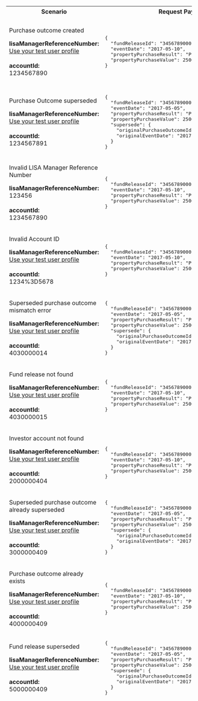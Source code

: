 <table>
    <col width="20%">
    <col width="40%">
    <col width="40%">
    <thead>
        <tr>
            <th>Scenario</th>
            <th>Request Payload</th>
            <th>Response</th>
        </tr>
        <tr>
              <td>
                  <p>Purchase outcome created</p>
                  <p class="code--block">
                  <strong>lisaManagerReferenceNumber:</strong><br>
                  <a href="https://developer.service.hmrc.gov.uk/api-documentation/docs/api/service/lisa-api/1.0#testing">Use your test user profile</a><br>
                   <br>
                        <strong>accountId:</strong><br>1234567890
                  </p>
               </td>
         <td>
             <pre class="code--block">
{
  "fundReleaseId": "3456789000",
  "eventDate": "2017-05-10",
  "propertyPurchaseResult": "Purchase completed",
  "propertyPurchaseValue": 250000
}             
</pre>
          </td>
          <td>
              <p>HTTP status: <code class="code--slim">201 (Created)</code></p>
                <pre class="code--block">
{
  "status": 201,
  "success": true,
  "data": {
    "purchaseOutcomeId": "5678900001",
    "message": "Purchase outcome created"
  }
}               
</pre>         
                    </td>
                </tr>
                <tr>
                     <td>
                         <p>Purchase Outcome superseded</p>
                         <p class="code--block">
                            <strong>lisaManagerReferenceNumber:</strong><br>
                            <a href="https://developer.service.hmrc.gov.uk/api-documentation/docs/api/service/lisa-api/1.0#testing">Use your test user profile</a><br>
                               <br>
                                   <strong>accountId:</strong><br>1234567891
                           </p>
                       </td>
                       <td>
        <pre class="code--block">
{
  "fundReleaseId": "3456789000",
  "eventDate": "2017-05-05",
  "propertyPurchaseResult": "Purchase completed",
  "propertyPurchaseValue": 250000,
  "supersede": {
    "originalPurchaseOutcomeId": "5678900001",
    "originalEventDate": "2017-05-10"
  }
}                
</pre>
                     </td>
                     <td>
                         <p>HTTP status: <code class="code--slim">201 (Created)</code></p>
                <pre class="code--block">
{
  "status": 201,
  "success": true,
  "data": {
    "purchaseOutcomeId": "5678900002",
    "message": "Purchase outcome superseded"
  }
}        
</pre>
                            </td>
                        </tr>
                        <tr>
                                    <td>
                                        <p>Invalid LISA Manager Reference Number</p>
                                        <p class="code--block">
                                           <strong>lisaManagerReferenceNumber:</strong><br> 123456
                                            <br>
                                            <br>
                                            <strong>accountId:</strong><br>1234567890
                                        </p>
                                    </td>
                                    <td>
        <pre class="code--block">
{
  "fundReleaseId": "3456789000",
  "eventDate": "2017-05-10",
  "propertyPurchaseResult": "Purchase completed",
  "propertyPurchaseValue": 250000
}       
</pre>
                                    </td>
                                    <td>
                                        <p>HTTP status: <code class="code--slim">400 (Bad Request)</code></p>
        <pre class="code--block">
{
  "code": "BAD_REQUEST",
  "message": "lisaManagerReferenceNumber in the URL is in the wrong format"
}
</pre>
                                    </td>
                                    </tr>
                                    <tr>
                                                <td>
                                                    <p>Invalid Account ID</p>
                                                    <p class="code--block">
                                                        <strong>lisaManagerReferenceNumber:</strong><br>
                                                        <a href="https://developer.service.hmrc.gov.uk/api-documentation/docs/api/service/lisa-api/1.0#testing">Use your test user profile</a><br>
                                                        <br>
                                                        <strong>accountId:</strong><br>1234%3D5678
                                                    </p>
                                                </td>
                                                <td>
                                    <pre class="code--block">
{
  "fundReleaseId": "3456789000",
  "eventDate": "2017-05-10",
  "propertyPurchaseResult": "Purchase completed",
  "propertyPurchaseValue": 250000
}                                   
</pre>
                                                </td>
                                                <td>
                                                    <p>HTTP status: <code class="code--slim">400 (Bad Request)</code></p>
                                    <pre class="code--block">
{
  "code": "BAD_REQUEST",
  "message": "accountId in the URL is in the wrong format"
}                                  
</pre>
                                            </td>
                                            </tr>                                            
                                                                                               <tr>
                                                                                               <td>
                                                                                                  <p>Superseded purchase outcome mismatch error</p>
                                                                                                  <p class="code--block">
                                                                                                  <strong>lisaManagerReferenceNumber:</strong><br>
                                                                                                  <a href="https://developer.service.hmrc.gov.uk/api-documentation/docs/api/service/lisa-api/1.0#testing">Use your test user profile</a><br>
                                                                                               <br>
                                                                                                  <strong>accountId:</strong><br>4030000014
                                                                                                  </p>
                                                                                                  </td>
                                                                                                  <td>
                                                                                                  <pre class="code--block">
{
  "fundReleaseId": "3456789000",
  "eventDate": "2017-05-05",
  "propertyPurchaseResult": "Purchase completed",
  "propertyPurchaseValue": 250000,
  "supersede": {
    "originalPurchaseOutcomeId": "5678900000",
    "originalEventDate": "2017-05-10"
  }
}    
</pre>
                                                                                                </td>
                                                                                                <td>
                                                                                                    <p>HTTP status: <code class="code--slim">403 (Forbidden)</code></p>
                                                                                                    <pre class="code--block">
{
  "code": "SUPERSEDED_PURCHASE_OUTCOME_MISMATCH_ERROR",
  "message": "originalPurchaseOutcomeId and the originalEventDate do not match the information in the original request"
}  
</pre>
                                                                                                   </td>
                                                                                                   </tr>
                                                                                                   <tr>
                                                                                                   <td>
                                                                                                       <p>Fund release not found</p>
                                                                                                       <p class="code--block">
                                                                                                       <strong>lisaManagerReferenceNumber:</strong><br>
                                                                                                       <a href="https://developer.service.hmrc.gov.uk/api-documentation/docs/api/service/lisa-api/1.0#testing">Use your test user profile</a><br>
                                                                                                   <br>
                                                                                                       <strong>accountId:</strong><br>4030000015
                                                                                                       </p>
                                                                                                       </td>
                                                                                                       <td>
                                                                                                       <pre class="code--block">
{
  "fundReleaseId": "3456789000",
  "eventDate": "2017-05-10",
  "propertyPurchaseResult": "Purchase completed",
  "propertyPurchaseValue": 250000
}                                    
</pre>
                                                                                                   </td>
                                                                                                   <td>
                                                                                                       <p>HTTP status: <code class="code--slim">403 (Forbidden)</code></p>
                                                                                                       <pre class="code--block">
{
  "code" : "FUND_RELEASE_NOT_FOUND",
  "message" : "The fundReleaseId does not match with HMRC’s records"
}                                                                                
</pre>
                                                                                                    </td>
                                                                                                    </tr>
                                                                                                          <tr>
                                                                                                        <td>
                                                                                                            <p>Investor account not found</p>
                                                                                                            <p class="code--block">
                                                                                                            <strong>lisaManagerReferenceNumber:</strong><br>
                                                                                                            <a href="https://developer.service.hmrc.gov.uk/api-documentation/docs/api/service/lisa-api/1.0#testing">Use your test user profile</a><br>
                                                                                                        <br>
                                                                                                            <strong>accountId:</strong><br>2000000404
                                                                                                            </p>
                                                                                                            </td>
                                                                                                                <td>
                                                                                                                    <pre class="code--block"> 
{
  "fundReleaseId": "3456789000",
  "eventDate": "2017-05-10",
  "propertyPurchaseResult": "Purchase completed",
  "propertyPurchaseValue": 250000
}  
</pre>
                                                                                                       </td>
                                                                                                            <td>
                                                                                                                <p>HTTP status: <code class="code--slim">404 (Not found)</code></p>
                                                                                                                <pre class="code--block">
{
  "code": "INVESTOR_ACCOUNTID_NOT_FOUND",
  "message": "The accountId does not match HMRC’s records"
}                                               
</pre>
                                                                                                       </td>
                                                                                                       </tr>
                                                                                              <tr>
                                                                                              <td>
                                                                                                  <p>Superseded purchase outcome already superseded</p>
                                                                                                  <p class="code--block">
                                                                                                  <strong>lisaManagerReferenceNumber:</strong><br>
                                                                                                  <a href="https://developer.service.hmrc.gov.uk/api-documentation/docs/api/service/lisa-api/1.0#testing">Use your test user profile</a><br>
                                                                                              <br>
                                                                                              <strong>accountId:</strong><br>3000000409
                                                                                              </p>
                                                                                              </td>
                                                                                                   <td>
                                                                                                       <pre class="code--block">
{
  "fundReleaseId": "3456789000",
  "eventDate": "2017-05-05",
  "propertyPurchaseResult": "Purchase completed",
  "propertyPurchaseValue": 250000,
  "supersede": {
    "originalPurchaseOutcomeId": "5678900001",
    "originalEventDate": "2017-05-10"
  }
}       
</pre>
                                                                                                </td>
                                                                                                     <td>
                                                                                                         <p>HTTP status: <code class="code--slim">409 (Conflict)</code></p>
                                                                                                         <pre class="code--block">
{
  "code": "SUPERSEDED_PURCHASE_OUTCOME_ALREADY_SUPERSEDED",
  "message": "This purchase outcome has already been superseded"
}                        
</pre>
                                                                                 </td>
                                                                                 </tr>
                                                                                 <tr>
                                                                                     <td>
                                                                                        <p>Purchase outcome already exists</p>
                                                                                        <p class="code--block">
                                                                                        <strong>lisaManagerReferenceNumber:</strong><br>
                                                                                        <a href="https://developer.service.hmrc.gov.uk/api-documentation/docs/api/service/lisa-api/1.0#testing">Use your test user profile</a><br>
                                                                                        <br>
                                                                                        <strong>accountId:</strong><br>4000000409
                                                                                        </p>
                                                                                        </td>
                                                                                        <td>
                                                                                            <pre class="code--block">
{
  "fundReleaseId": "3456789000",
  "eventDate": "2017-05-10",
  "propertyPurchaseResult": "Purchase completed",
  "propertyPurchaseValue": 250000
}                                                     
</pre>
                                                                                         </td>
                                                                                         <td>
                                                                                             <p>HTTP status: <code class="code--slim">409 (Conflict)</code></p>
                                                                                             <pre class="code--block">
{
  "code": "PURCHASE_OUTCOME_ALREADY_EXISTS",
  "message": "The investor’s purchase outcome has already been reported"
}                                               
</pre>
                                                                                        </td>
                                                                                        </tr> 
                                                                                        <tr>
                                                                                            <td>
                                                                                            <p>Fund release superseded</p>
                                                                                            <p class="code--block">
                                                                                            <strong>lisaManagerReferenceNumber:</strong><br>
                                                                                            <a href="https://developer.service.hmrc.gov.uk/api-documentation/docs/api/service/lisa-api/1.0#testing">Use your test user profile</a><br>
                                                                                            <br>
                                                                                            <strong>accountId:</strong><br>5000000409
                                                                                            </p>
                                                                                            </td>
                                                                                            <td>
                                                                                                <pre class="code--block">
{
  "fundReleaseId": "3456789000",
  "eventDate": "2017-05-05",
  "propertyPurchaseResult": "Purchase completed",
  "propertyPurchaseValue": 250000,
  "supersede": {
    "originalPurchaseOutcomeId": "5678900001",
    "originalEventDate": "2017-05-10"
  }
}
</pre>
                                                                                          </td>
                                                                                              <td>
                                                                                                 <p>HTTP status: <code class="code--slim">409 (Conflict)</code></p>
                                                                                                 <pre class="code--block">
{
  "code": "FUND_RELEASE_SUPERSEDED",
  "message": "This fund release has already been superseded"
}                                               
</pre>
                                                                                         </td>
                                                                                         </tr> 
    </thead>
    </tbody>
    </table>
